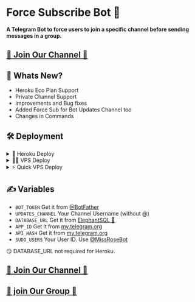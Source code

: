 # Force Subscribe Bot 🤖
**A Telegram Bot to force users to join a specific channel before sending messages in a group.**

## [🌟 Join Our Channel 🌟](https://t.me/xxGRAMZ)

## 🎉 Whats New?
- Heroku Eco Plan Support
- Private Channel Support
- Improvements and Bug fixes
- Added Force Sub for Bot Updates Channel too
- Changes in Commands

## 🛠️ Deployment

<details>
  <summary>🔆 Heroku Deploy</summary>

<br>

[![Deploy](https://www.herokucdn.com/deploy/button.svg)](https://heroku.com/deploy?template=https://github.com/TheFlashSpeedtester/ACE-Force-Subscribe)
</details>

<details>

  <summary>👨‍🔧 VPS Deploy</summary>

<br>

- Clone this repo
```
git clone https://github.com/kontolkebo13/-Force-Subscribe
```
- Change directory
```
cd -Force-Subscribe
```
- Install requirements
```
pip3 install -r requirements.txt
```

- Edit Config via nano and Fill Vars
```
nano Config.py
```
- Start the bot
```
python3 bot.py
```

</details>
<details>
   <summary>⚡ Quick VPS Deploy</summary>
<br>

- Fork and Fill Config.env

- Run this Command

```
git clone https://github.com/kontolkebo13/-Force-Subscribe && cd -Force-Subscribe && pip install -r requirements.txt && python3 bot.py
```
ℹ️ Replace `kontolkebo13` with your GitHub Username

</details>

## ✍️ Variables

- `BOT_TOKEN` Get it from [@BotFather](https://t.me/BotFather)
- `UPDATES_CHANNEL` Your Channel Username (without @)
- `DATABASE_URL` Get it from [ElephantSQL 🐘](https://customer.elephantsql.com)
- `APP_ID` Get it from [my.telegram.org](https://my.telegram.org)
- `API_HASH` Get it from [my.telegram.org](https://my.telegram.org)
- `SUDO_USERS` Your User ID. Use [@MissRoseBot](https://t.me/MissRoseBot)

😏 DATABASE_URL not required for Heroku.

## [🌟 Join Our Channel 🌟](https://t.me/xxGRAMZ)
## [🌟 join Our Group  🌟](https://t.me/lapakkroleplayer)
